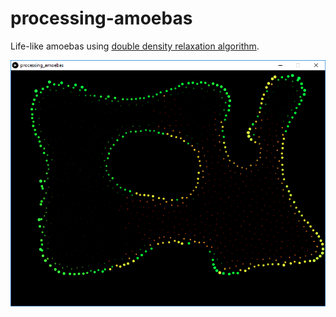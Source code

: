 # processing-amoebas

Life-like amoebas using [double density relaxation algorithm](http://www.ligum.umontreal.ca/Clavet-2005-PVFS/pvfs.pdf).

![screenshot](screenshot.png)

